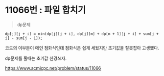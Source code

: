 # 11066번 : 파일 합치기

> dp문제

~~~
dp[j][j + i] = min(dp[j][j + i], dp[j][m] + dp[m + 1][j + i] + sum[j + i] - sum[j - 1]);
~~~
코드의 이부분이 메인 점화식인데 점화식은 쉽게 세웠지만 초기값을 잘못잡아 고생했다. 

dp문제를 풀때는 초기값 신경쓰자.

https://www.acmicpc.net/problem/status/11066

